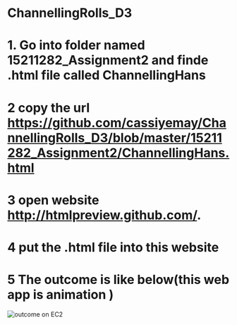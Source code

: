 # ChannellingRolls_D3

# 1. Go into folder named 15211282_Assignment2 and finde .html file called ChannellingHans
# 2 copy the url https://github.com/cassiyemay/ChannellingRolls_D3/blob/master/15211282_Assignment2/ChannellingHans.html
# 3 open website http://htmlpreview.github.com/.
# 4 put the .html file into this website
# 5 The outcome is like below(this web app is animation )
![outcome on EC2]()

